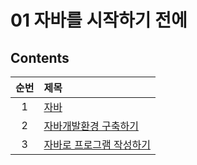 # 01 자바를 시작하기 전에

## Contents

| 순번 | 제목                                                                                                                                                                                                                                                                                                                                        |
| :--: | :------------------------------------------------------------------------------------------------------------------------------------------------------------------------------------------------------------------------------------------------------------------------------------------------------------------------------------------ |
|  1   | [자바](https://github.com/0xe82de/Study/blob/main/Java/%EC%9E%90%EB%B0%94%EC%9D%98%20%EC%A0%95%EC%84%9D/01%20%EC%9E%90%EB%B0%94%EB%A5%BC%20%EC%8B%9C%EC%9E%91%ED%95%98%EA%B8%B0%20%EC%A0%84%EC%97%90/1.%20%EC%9E%90%EB%B0%94.md)                                                                                                            |
|  2   | [자바개발환경 구축하기](https://github.com/0xe82de/Study/blob/main/Java/%EC%9E%90%EB%B0%94%EC%9D%98%20%EC%A0%95%EC%84%9D/01%20%EC%9E%90%EB%B0%94%EB%A5%BC%20%EC%8B%9C%EC%9E%91%ED%95%98%EA%B8%B0%20%EC%A0%84%EC%97%90/2.%20%EC%9E%90%EB%B0%94%EA%B0%9C%EB%B0%9C%ED%99%98%EA%B2%BD%20%EA%B5%AC%EC%B6%95%ED%95%98%EA%B8%B0.md)                |
|  3   | [자바로 프로그램 작성하기](https://github.com/0xe82de/Study/blob/main/Java/%EC%9E%90%EB%B0%94%EC%9D%98%20%EC%A0%95%EC%84%9D/01%20%EC%9E%90%EB%B0%94%EB%A5%BC%20%EC%8B%9C%EC%9E%91%ED%95%98%EA%B8%B0%20%EC%A0%84%EC%97%90/3.%20%EC%9E%90%EB%B0%94%EB%A1%9C%20%ED%94%84%EB%A1%9C%EA%B7%B8%EB%9E%A8%20%EC%9E%91%EC%84%B1%ED%95%98%EA%B8%B0.md) |
